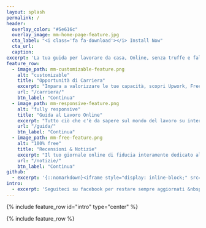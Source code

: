 ```yaml
---
layout: splash
permalink: /
header:
  overlay_color: "#5e616c"
  overlay_image: mm-home-page-feature.jpg
  cta_label: "<i class='fa fa-download'></i> Install Now"
  cta_url:
  caption:
excerpt: 'La tua guida per lavorare da casa, Online, senza truffe e false promesse. Costruisci la tua carriera Digitale.<br /> <small><a href="https://github.com/mmistakes/minimal-mistakes/releases/tag/3.4.8">Latest release v3.4.8</a></small><br /><br /> {::nomarkdown}<iframe style="display: inline-block;" src="https://ghbtns.com/github-btn.html?user=mmistakes&repo=minimal-mistakes&type=star&count=true&size=large" frameborder="0" scrolling="0" width="160px" height="30px"></iframe> <iframe style="display: inline-block;" src="https://ghbtns.com/github-btn.html?user=mmistakes&repo=minimal-mistakes&type=fork&count=true&size=large" frameborder="0" scrolling="0" width="158px" height="30px"></iframe>{:/nomarkdown}'
feature_row:
  - image_path: mm-customizable-feature.png
    alt: "customizable"
    title: "Opportunità di Carriera"
    excerpt: "Impara a valorizzare le tue capacità, scopri Upwork, Freelancer, Appen e altre piattaforme di lavoro online"
    url: "/carriera/"
    btn_label: "Continua"
  - image_path: mm-responsive-feature.png
    alt: "fully responsive"
    title: "Guida al Lavoro Online"
    excerpt: "Tutto ciò che c'è da sapere sul mondo del lavoro su internet, senza fronzoli e fake news"
    url: "/guida/"
    btn_label: "Continua"
  - image_path: mm-free-feature.png
    alt: "100% free"
    title: "Recensioni & Notizie"
    excerpt: "Il tuo giornale online di fiducia interamente dedicato al mondo del lavoro in rete"
    url: "/notizie/"
    btn_label: "Continua"
github:
  - excerpt: '{::nomarkdown}<iframe style="display: inline-block;" src="https://ghbtns.com/github-btn.html?user=mmistakes&repo=minimal-mistakes&type=star&count=true&size=large" frameborder="0" scrolling="0" width="160px" height="30px"></iframe> <iframe style="display: inline-block;" src="https://ghbtns.com/github-btn.html?user=mmistakes&repo=minimal-mistakes&type=fork&count=true&size=large" frameborder="0" scrolling="0" width="158px" height="30px"></iframe>{:/nomarkdown}'
intro:
  - excerpt: 'Seguiteci su facebook per restare sempre aggiornati &nbsp; [<i class="fa fa-facebook"></i> @weblavoro](https://facebook.com/weblavoro){: .btn .btn--facebook}'
---
```


{% include feature_row id="intro" type="center" %}

{% include feature_row %}